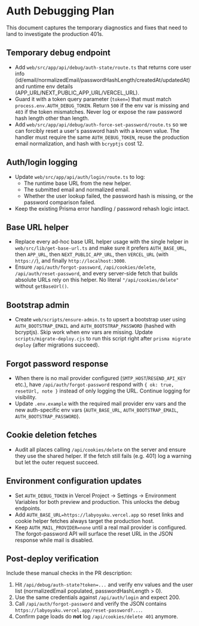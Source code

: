 # Auth Debugging Plan

This document captures the temporary diagnostics and fixes that need to land to investigate the production 401s.

## Temporary debug endpoint
- Add `web/src/app/api/debug/auth-state/route.ts` that returns core user info (id/email/normalizedEmail/passwordHashLength/createdAt/updatedAt) and runtime env details (APP_URL/NEXT_PUBLIC_APP_URL/VERCEL_URL).
- Guard it with a token query parameter (`token=`) that must match `process.env.AUTH_DEBUG_TOKEN`. Return `500` if the env var is missing and `403` if the token mismatches. Never log or expose the raw password hash length other than length.
- Add `web/src/app/api/debug/auth-force-set-password/route.ts` so we can forcibly reset a user's password hash with a known value. The handler must require the same `AUTH_DEBUG_TOKEN`, reuse the production email normalization, and hash with `bcryptjs` cost 12.

## Auth/login logging
- Update `web/src/app/api/auth/login/route.ts` to log:
  - The runtime base URL from the new helper.
  - The submitted email and normalized email.
  - Whether the user lookup failed, the password hash is missing, or the password comparison failed.
- Keep the existing Prisma error handling / password rehash logic intact.

## Base URL helper
- Replace every ad-hoc base URL helper usage with the single helper in `web/src/lib/get-base-url.ts` and make sure it prefers `AUTH_BASE_URL`, then `APP_URL`, then `NEXT_PUBLIC_APP_URL`, then `VERCEL_URL` (with `https://`), and finally `http://localhost:3000`.
- Ensure `/api/auth/forgot-password`, `/api/cookies/delete`, `/api/auth/reset-password`, and every server-side fetch that builds absolute URLs rely on this helper. No literal `"/api/cookies/delete"` without `getBaseUrl()`.

## Bootstrap admin
- Create `web/scripts/ensure-admin.ts` to upsert a bootstrap user using `AUTH_BOOTSTRAP_EMAIL` and `AUTH_BOOTSTRAP_PASSWORD` (hashed with bcryptjs). Skip work when env vars are missing. Update `scripts/migrate-deploy.cjs` to run this script right after `prisma migrate deploy` (after migrations succeed).

## Forgot password response
- When there is no mail provider configured (`SMTP_HOST`/`RESEND_API_KEY` etc.), have `/api/auth/forgot-password` respond with `{ ok: true, resetUrl, note }` instead of only logging the URL. Continue logging for visibility.
- Update `.env.example` with the required mail provider env vars and the new auth-specific env vars (`AUTH_BASE_URL`, `AUTH_BOOTSTRAP_EMAIL`, `AUTH_BOOTSTRAP_PASSWORD`).

## Cookie deletion fetches
- Audit all places calling `/api/cookies/delete` on the server and ensure they use the shared helper. If the fetch still fails (e.g. 401) log a warning but let the outer request succeed.

## Environment configuration updates
- Set `AUTH_DEBUG_TOKEN` in Vercel Project → Settings → Environment Variables for both preview and production. This unlocks the debug endpoints.
- Add `AUTH_BASE_URL=https://labyoyaku.vercel.app` so reset links and cookie helper fetches always target the production host.
- Keep `AUTH_MAIL_PROVIDER=none` until a real mail provider is configured. The forgot-password API will surface the reset URL in the JSON response while mail is disabled.

## Post-deploy verification
Include these manual checks in the PR description:
1. Hit `/api/debug/auth-state?token=...` and verify env values and the user list (normalizedEmail populated, passwordHashLength > 0).
2. Use the same credentials against `/api/auth/login` and expect 200.
3. Call `/api/auth/forgot-password` and verify the JSON contains `https://labyoyaku.vercel.app/reset-password?...`.
4. Confirm page loads do **not** log `/api/cookies/delete 401` anymore.
